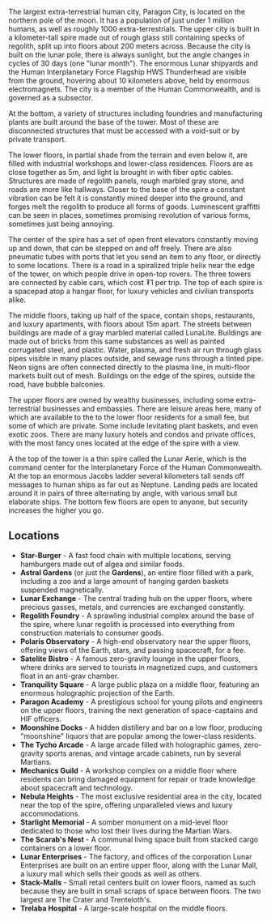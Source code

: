 The largest extra-terrestrial human city, Paragon City, is located on the northern pole of the moon. It has a population of just under 1 million humans, as well as roughly 1000 extra-terrestrials.  The upper city is built in a kilometer-tall spire made out of rough glass still containing specks of regolith, split up into floors about 200 meters across. Because the city is built on the lunar pole, there is always sunlight, but the angle changes in cycles of 30 days (one "lunar month"). The enormous Lunar shipyards and the Human Interplanetary Force Flagship HWS Thunderhead are visible from the ground, hovering about 10 kilometers above, held by enormous electromagnets. The city is a member of the Human Commonwealth, and is governed as a subsector.

At the bottom, a variety of structures including foundries and manufacturing plants are built around the base of the tower. Most of these are disconnected structures that must be accessed with a void-suit or by private transport.

The lower floors, in partial shade from the terrain and even below it, are filled with industrial workshops and lower-class residences. Floors are as close together as 5m, and light is brought in with fiber optic cables. Structures are made of regolith panels, rough marbled gray stone, and roads are more like hallways. Closer to the base of the spire a constant vibration can be felt it is constantly mined deeper into the ground, and forges melt the regolith to produce all forms of goods. Luminescent graffitti can be seen in places, sometimes promising revolution of various forms, sometimes just being annoying.

The center of the spire has a set of open front elevators constantly moving up and down, that can be stepped on and off freely. There are also pneumatic tubes with ports that let you send an item to any floor, or directly to some locations. There is a road in a spiralized triple helix near the edge of the tower, on which people drive in open-top rovers. The three towers are connected by cable cars, which cost ₮1 per trip. The top of each spire is a spacepad atop a hangar floor, for luxury vehicles and civilian transports alike. 

The middle floors, taking up half of the space, contain shops, restaurants, and luxury apartments, with floors about 15m apart. The streets between buildings are made of a gray marbled material called LunaLite. Buildings are made out of bricks from this same substances as well as painted corrugated steel, and plastic. Water, plasma, and fresh air run through glass pipes visible in many places outside, and sewage runs through a tinted pipe. Neon signs are often connected directly to the plasma line, in multi-floor markets built out of mesh. Buildings on the edge of the spires, outside the road, have bubble balconies.

The upper floors are owned by wealthy businesses, including some extra-terrestrial businesses and embassies. There are leisure areas here, many of which are available to the to the lower floor residents for a small fee, but some of which are private. Some include levitating plant baskets, and even exotic zoos. There are many luxury hotels and condos and private offices, with the most fancy ones located at the edge of the spire with a view.

A the top of the tower is a thin spire called the Lunar Aerie, which is the command center for the Interplanetary Force of the Human Commonwealth. At the top an enormous Jacobs ladder several kilometers tall sends off messages to human ships as far out as Neptune. Landing pads are located around it in pairs of three alternating by angle, with various small but elaborate ships. The bottom few floors are open to anyone, but security increases the higher you go.
## Locations
- **Star-Burger** - A fast food chain with multiple locations, serving hamburgers made out of algea and similar foods.
- **Astral Gardens** (or just the **Gardens**), an entire floor filled with a park, including a zoo and a large amount of hanging garden baskets suspended magnetically.
- **Lunar Exchange** - The central trading hub on the upper floors, where precious gasses, metals, and currencies are exchanged constantly. 
- **Regolith Foundry** - A sprawling industrial complex around the base of the spire, where lunar regolith is processed into everything from construction materials to consumer goods. 
- **Polaris Observatory** - A high-end observatory near the upper floors, offering views of the Earth, stars, and passing spacecraft, for a fee.
- **Satelite Bistro** - A famous zero-gravity lounge in the upper floors, where drinks are served to tourists in magnetized cups, and customers float in an anti-grav chamber.
- **Tranquility Square** - A large public plaza on a middle floor, featuring an enormous holographic projection of the Earth.
- **Paragon Academy** - A prestigious school for young pilots and engineers on the upper floors, training the next generation of space-captains and HIF officers.
- **Moonshine Docks** - A hidden distillery and bar on a low floor, producing "moonshine" liquors that are popular among the lower-class residents.
- **The Tycho Arcade** - A large arcade filled with holographic games, zero-gravity sports arenas, and vintage arcade cabinets, run by several Martians.
- **Mechanics Guild** - A workshop complex on a middle floor where residents can bring damaged equipment for repair or trade knowledge about spacecraft and technology.
- **Nebula Heights** - The most exclusive residential area in the city, located near the top of the spire, offering unparalleled views and luxury accommodations.
- **Starlight Memorial** - A somber monument on a mid-level floor dedicated to those who lost their lives during the Martian Wars.
- **The Scarab's Nest** - A communal living space built from stacked cargo containers on a lower floor.
- **Lunar Enterprises** - The factory, and offices of the corporation Lunar Enterprises are built on an entire upper floor, along with the Lunar Mall, a luxury mall which sells their goods as well as others.
- **Stack-Malls** - Small retail centers built on lower floors, named as such because they are built in small scraps of space between floors. The two largest are The Crater and Trenteloth's.
- **Trelaba Hospital** - A large-scale hospital on the middle floors.